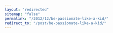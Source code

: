 ```yaml
---
layout: "redirected"
sitemap: "false"
permalink: "/2012/12/be-passionate-like-a-kid/"
redirect_to: "/post/be-passionate-like-a-kid/"
---
```




